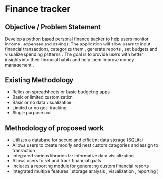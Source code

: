 # Finance tracker
## Objective / Problem Statement
Develop a python based personal finance tracker to help users monitor income , expenses and savings. 
The application will allow users to input financial transactions, categorize them , generate reports , set budgets and visualize spending patterns . 
The goal is to provide users with better insights into their financial habits and help them improve money management .

## Existing Methodology 
- Relies on spreadsheets or basic budgeting apps
- Basic or limited customization
- Basic or no data visualization
- Limited or no goal tracking
- Single purpose tool
  
## Methodology of proposed work
- Utilizes a database for secure and efficient data storage (SQLite)
- Allows users to create modify and nest custom categories and assign to transaction
- Integrated various libraries for informative data visualization
- Allows users to set and track financial goals
- Includes a reporting module for generating custom financial reports
- Integrated multiple features ( storage analysis , visualization , reporting )


